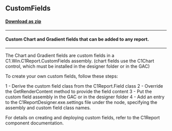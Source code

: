 ## CustomFields
#### [Download as zip](https://grapecity.github.io/DownGit/#/home?url=https://github.com/GrapeCity/ComponentOne-WinForms-Samples/tree/master/NetFramework\Reports\C1WebReport\CS\ChartReport\CustomFields)
____
#### Custom Chart and Gradient fields that can be added to any report.
____
The Chart and Gradient fields are custom fields in a C1.Win.C1Report.CustomFields assembly. (chart fields use the C1Chart control, which must be installed in the designer folder or in the GAC) 

To create your own custom fields, follow these steps: 

1 - Derive the custom field class from the C1Report.Field class 2 - Override the GetRenderContent method to provide the field content 3 - Put the custom field assembly in the GAC or in the designer folder 4 - Add an entry to the C1ReportDesigner.exe.settings file under the <customfields> node, specifying the assembly and custom field class names. 

For details on creating and deploying custom fields, refer to the C1Report component documentation. 